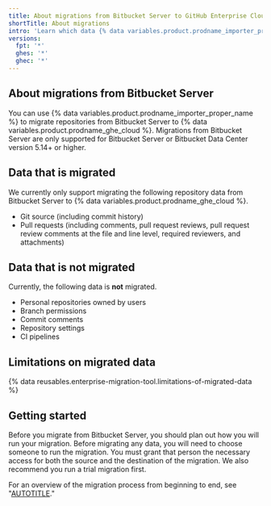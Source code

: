 ```yaml
---
title: About migrations from Bitbucket Server to GitHub Enterprise Cloud
shortTitle: About migrations
intro: 'Learn which data {% data variables.product.prodname_importer_proper_name %} can migrate.'
versions:
  fpt: '*'
  ghes: '*'
  ghec: '*'
---
```


## About migrations from Bitbucket Server

You can use {% data variables.product.prodname_importer_proper_name %} to migrate repositories from Bitbucket Server to {% data variables.product.prodname_ghe_cloud %}. Migrations from Bitbucket Server are only supported for Bitbucket Server or Bitbucket Data Center version 5.14+ or higher.

## Data that is migrated

We currently only support migrating the following repository data from Bitbucket Server to {% data variables.product.prodname_ghe_cloud %}.

* Git source (including commit history)
* Pull requests (including comments, pull request reviews, pull request review comments at the file and line level, required reviewers, and attachments)

## Data that is not migrated

Currently, the following data is **not** migrated.

* Personal repositories owned by users
* Branch permissions
* Commit comments
* Repository settings
* CI pipelines

## Limitations on migrated data

{% data reusables.enterprise-migration-tool.limitations-of-migrated-data %}

## Getting started

Before you migrate from Bitbucket Server, you should plan out how you will run your migration. Before migrating any data, you will need to choose someone to run the migration. You must grant that person the necessary access for both the source and the destination of the migration. We also recommend you run a trial migration first.

For an overview of the migration process from beginning to end, see "[AUTOTITLE](/migrations/using-github-enterprise-importer/migrating-from-bitbucket-server-to-github-enterprise-cloud/overview-of-a-migration-from-bitbucket-server-to-github-enterprise-cloud)."
